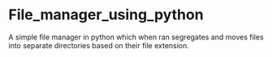 # File_manager_using_python
A simple file manager in python which when ran segregates and moves files into separate directories based on their file extension.
